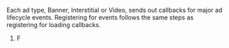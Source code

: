 Each ad type, Banner, Interstitial or Video, sends out callbacks for major ad lifecycle events.
Registering for events follows the same steps as registering for loading callbacks.

1. F